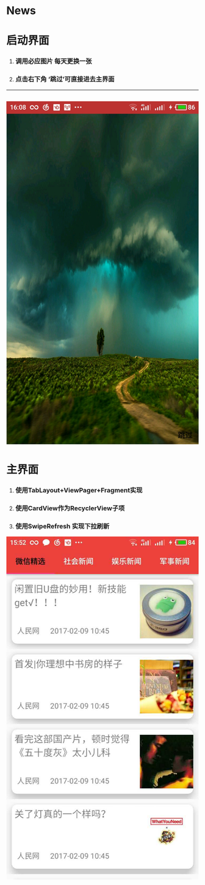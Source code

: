 # News

# 启动界面
1. ### 调用必应图片 每天更换一张
2.  ### 点击右下角 ‘跳过’可直接进去主界面
----------------------
![image](https://github.com/w794840800/picc/blob/master/splash.jpg)
-----------
# 主界面
1. ### 使用TabLayout+ViewPager+Fragment实现  
2. ### 使用CardView作为RecyclerView子项
3. ### 使用SwipeRefresh 实现下拉刷新
![image](https://github.com/w794840800/picc/blob/master/3.jpg)

